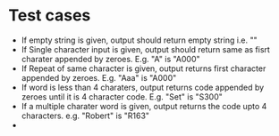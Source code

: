 <!-- Test Specefications doucment for Soundex Implementation -->
# Test cases
* If empty string is given, output should return empty string i.e. ""
* If Single character input is given, output should return same as fisrt charater appended by zeroes. E.g. "A" is "A000"
* If Repeat of same character is given, output returns first character appended by zeroes. E.g. "Aaa" is "A000"
* If word is less than 4 charaters, output returns code appended by zeroes until it is 4 character code. E.g. "Set" is "S300"
* If a multiple charater word is given, output returns the code upto 4 characters. e.g. "Robert" is "R163"
*
